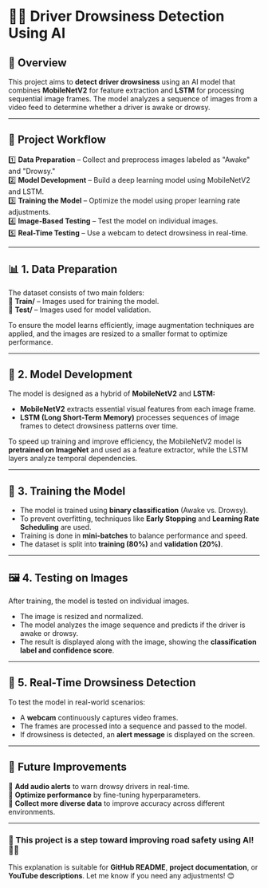# 🚗🛑 **Driver Drowsiness Detection Using AI**  

## 📌 **Overview**  
This project aims to **detect driver drowsiness** using an AI model that combines **MobileNetV2** for feature extraction and **LSTM** for processing sequential image frames. The model analyzes a sequence of images from a video feed to determine whether a driver is awake or drowsy.  

---

## 📂 **Project Workflow**  
1️⃣ **Data Preparation** – Collect and preprocess images labeled as "Awake" and "Drowsy."  
2️⃣ **Model Development** – Build a deep learning model using MobileNetV2 and LSTM.  
3️⃣ **Training the Model** – Optimize the model using proper learning rate adjustments.  
4️⃣ **Image-Based Testing** – Test the model on individual images.  
5️⃣ **Real-Time Testing** – Use a webcam to detect drowsiness in real-time.  

---

## 📊 **1. Data Preparation**  
The dataset consists of two main folders:  
📁 **Train/** – Images used for training the model.  
📁 **Test/** – Images used for model validation.  

To ensure the model learns efficiently, image augmentation techniques are applied, and the images are resized to a smaller format to optimize performance.  

---

## 🤖 **2. Model Development**  
The model is designed as a hybrid of **MobileNetV2** and **LSTM:**  
- **MobileNetV2** extracts essential visual features from each image frame.  
- **LSTM (Long Short-Term Memory)** processes sequences of image frames to detect drowsiness patterns over time.  

To speed up training and improve efficiency, the MobileNetV2 model is **pretrained on ImageNet** and used as a feature extractor, while the LSTM layers analyze temporal dependencies.  

---

## 🎯 **3. Training the Model**  
- The model is trained using **binary classification** (Awake vs. Drowsy).  
- To prevent overfitting, techniques like **Early Stopping** and **Learning Rate Scheduling** are used.  
- Training is done in **mini-batches** to balance performance and speed.  
- The dataset is split into **training (80%)** and **validation (20%)**.  

---

## 🖼️ **4. Testing on Images**  
After training, the model is tested on individual images.  
- The image is resized and normalized.  
- The model analyzes the image sequence and predicts if the driver is awake or drowsy.  
- The result is displayed along with the image, showing the **classification label and confidence score**.  

---

## 🎥 **5. Real-Time Drowsiness Detection**  
To test the model in real-world scenarios:  
- A **webcam** continuously captures video frames.  
- The frames are processed into a sequence and passed to the model.  
- If drowsiness is detected, an **alert message** is displayed on the screen.  

  

---

## 🔧 **Future Improvements**  
🔹 **Add audio alerts** to warn drowsy drivers in real-time.  
🔹 **Optimize performance** by fine-tuning hyperparameters.  
🔹 **Collect more diverse data** to improve accuracy across different environments.  

---

### **🎯 This project is a step toward improving road safety using AI! 🚀🔥**  
This explanation is suitable for **GitHub README**, **project documentation**, or **YouTube descriptions**. Let me know if you need any adjustments! 😊
